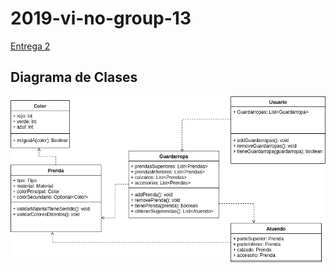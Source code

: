 # 2019-vi-no-group-13
[Entrega 2](https://mail-attachment.googleusercontent.com/attachment/u/0/?ui=2&ik=8cd4a57916&attid=0.1&permmsgid=msg-f:1643079179365781190&th=16cd63cee7f00ec6&view=att&disp=inline&realattid=f_jzuoudnc0&saddbat=ANGjdJ_criPdEqsf1Vs0RcQ50BRDpsV1tnPkWRsQgZ6sYwFRbRB8UMwtieDJ0pliwOVhHKDsY8qIn3AfbtYU2UBu31AfA_N-l1s-p1W2QiNtziwVmZWA17PMYgZqkYiA52fkcMY05IFDG_lBCWUb1--BjPzOjqfzEyzjSu4mt01VHuBiB9LiknCOWWwcYvmqtedI9gWK4wzzD79KKu4QC0Q4EttzBxhQiksfViQrie0pPvNC-Qm2pAe8gCru8fj16aAZ22m3UYyVWQiw07m3mxOI0RaDaosOEZ_e6w-NORUYIk_2IOgnpk-RHoPoGntMygUz4TNTj2Za-dPL_Y1HfNUju0L_zm2q7MLxi8OyWKZgTakZQXWim5wy5ASowRK8uB577182RorPjdNxYU_bdzRknRbFKeWAkK6B84OzjrFMNZa70EQd6dZxNjWTRmB2dTjPmF_-TIcCJd0YElphHkhhxL26uIGHdsLORjRLyrzJakSbgIycxd75oARwhWFIaBLXY8wJx1K93iVAuEC8oMFvszzx_Tc95fGPn6rbeQp1ejKYdFkKIoIRuXVKhg4FgipAKgztiQV6HkAyHAZKsiZwYalpjaUT0B1VhZoR6kr9y-msgPyJCn6JZy9f-aznVmKeHAi2JW6MUhSIJyBalDaipJvsHUONR3H1fbB8dA)

## Diagrama de Clases

![Alt text](QueMePongo.jpg?raw=true "Diagrama de Clases")

